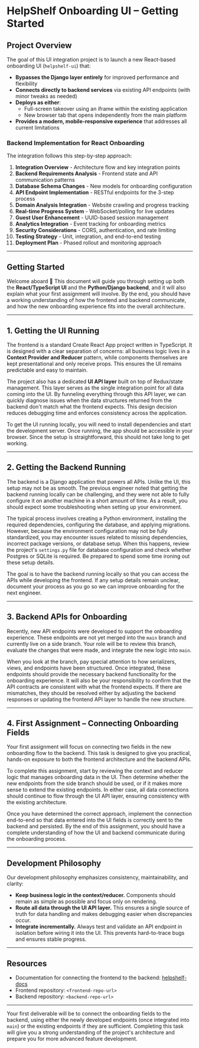 # HelpShelf Onboarding UI – Getting Started

## Project Overview

The goal of this UI integration project is to launch a new React-based onboarding UI (`helpshelf-ui`) that:

- **Bypasses the Django layer entirely** for improved performance and flexibility
- **Connects directly to backend services** via existing API endpoints (with minor tweaks as needed)
- **Deploys as either**:
  - Full-screen takeover using an iframe within the existing application
  - New browser tab that opens independently from the main platform
- **Provides a modern, mobile-responsive experience** that addresses all current limitations

### Backend Implementation for React Onboarding

The integration follows this step-by-step approach:

1. **Integration Overview** - Architecture flow and key integration points
2. **Backend Requirements Analysis** - Frontend state and API communication patterns
3. **Database Schema Changes** - New models for onboarding configuration
4. **API Endpoint Implementation** - RESTful endpoints for the 3-step process
5. **Domain Analysis Integration** - Website crawling and progress tracking
6. **Real-time Progress System** - WebSocket/polling for live updates
7. **Guest User Enhancement** - UUID-based session management
8. **Analytics Integration** - Event tracking for onboarding metrics
9. **Security Considerations** - CORS, authentication, and rate limiting
10. **Testing Strategy** - Unit, integration, and end-to-end testing
11. **Deployment Plan** - Phased rollout and monitoring approach

---

## Getting Started

Welcome aboard 👋 This document will guide you through setting up both the **React/TypeScript UI** and the **Python/Django backend**, and it will also explain what your first assignment will involve. By the end, you should have a working understanding of how the frontend and backend communicate, and how the new onboarding experience fits into the overall architecture.

---

## 1. Getting the UI Running

The frontend is a standard Create React App project written in TypeScript. It is designed with a clear separation of concerns: all business logic lives in a **Context Provider and Reducer** pattern, while components themselves are kept presentational and only receive props. This ensures the UI remains predictable and easy to maintain.

The project also has a dedicated **UI API layer** built on top of Redux/state management. This layer serves as the single integration point for all data coming into the UI. By funneling everything through this API layer, we can quickly diagnose issues when the data structures returned from the backend don't match what the frontend expects. This design decision reduces debugging time and enforces consistency across the application.

To get the UI running locally, you will need to install dependencies and start the development server. Once running, the app should be accessible in your browser. Since the setup is straightforward, this should not take long to get working.

---

## 2. Getting the Backend Running

The backend is a Django application that powers all APIs. Unlike the UI, this setup may not be as smooth. The previous engineer noted that getting the backend running locally can be challenging, and they were not able to fully configure it on another machine in a short amount of time. As a result, you should expect some troubleshooting when setting up your environment.

The typical process involves creating a Python environment, installing the required dependencies, configuring the database, and applying migrations. However, because the environment configuration may not be fully standardized, you may encounter issues related to missing dependencies, incorrect package versions, or database setup. When this happens, review the project's `settings.py` file for database configuration and check whether Postgres or SQLite is required. Be prepared to spend some time ironing out these setup details.

The goal is to have the backend running locally so that you can access the APIs while developing the frontend. If any setup details remain unclear, document your process as you go so we can improve onboarding for the next engineer.

---

## 3. Backend APIs for Onboarding

Recently, new API endpoints were developed to support the onboarding experience. These endpoints are not yet merged into the `main` branch and currently live on a side branch. Your role will be to review this branch, evaluate the changes that were made, and integrate the new logic into `main`.

When you look at the branch, pay special attention to how serializers, views, and endpoints have been structured. Once integrated, these endpoints should provide the necessary backend functionality for the onboarding experience. It will also be your responsibility to confirm that the API contracts are consistent with what the frontend expects. If there are mismatches, they should be resolved either by adjusting the backend responses or updating the frontend API layer to handle the new structure.

---

## 4. First Assignment – Connecting Onboarding Fields

Your first assignment will focus on connecting two fields in the new onboarding flow to the backend. This task is designed to give you practical, hands-on exposure to both the frontend architecture and the backend APIs.

To complete this assignment, start by reviewing the context and reducer logic that manages onboarding data in the UI. Then determine whether the new endpoints from the side branch should be used, or if it makes more sense to extend the existing endpoints. In either case, all data connections should continue to flow through the UI API layer, ensuring consistency with the existing architecture.

Once you have determined the correct approach, implement the connection end-to-end so that data entered into the UI fields is correctly sent to the backend and persisted. By the end of this assignment, you should have a complete understanding of how the UI and backend communicate during the onboarding process.

---

## Development Philosophy

Our development philosophy emphasizes consistency, maintainability, and clarity:

- **Keep business logic in the context/reducer.** Components should remain as simple as possible and focus only on rendering.
- **Route all data through the UI API layer.** This ensures a single source of truth for data handling and makes debugging easier when discrepancies occur.
- **Integrate incrementally.** Always test and validate an API endpoint in isolation before wiring it into the UI. This prevents hard-to-trace bugs and ensures stable progress.

---

## Resources

- Documentation for connecting the frontend to the backend: [helpshelf-docs](https://github.com/niceprototypes/helpshelf-docs)
- Frontend repository: `<frontend-repo-url>`
- Backend repository: `<backend-repo-url>`

---

Your first deliverable will be to connect the onboarding fields to the backend, using either the newly developed endpoints (once integrated into `main`) or the existing endpoints if they are sufficient. Completing this task will give you a strong understanding of the project's architecture and prepare you for more advanced feature development.